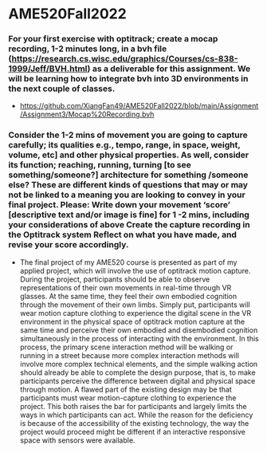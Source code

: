 # AME520Fall2022

### For your first exercise with optitrack; create a mocap recording, 1-2 minutes long, in a bvh file (https://research.cs.wisc.edu/graphics/Courses/cs-838-1999/Jeff/BVH.html) as a deliverable for this assignment. We will be learning how to integrate bvh into 3D environments in the next couple of classes.
* https://github.com/XiangFan49/AME520Fall2022/blob/main/Assignment/Assignment3/Mocap%20Recording.bvh

### Consider the 1-2 mins of movement you are going to capture carefully; its qualities e.g., tempo, range, in space, weight, volume, etc] and other physical properties. As well, consider its function; reaching, running, turning [to see something/someone?] architecture for something /someone else? These are different kinds of questions that may or may not be linked to a meaning you are looking to convey in your final project. Please: Write down your movement ‘score’ [descriptive text and/or image is fine] for 1 -2 mins, including your considerations of above Create the capture recording in the Optitrack system Reflect on what you have made, and revise your score accordingly.
* The final project of my AME520 course is presented as part of my applied project, which will involve the use of optitrack motion capture. During the project, participants should be able to observe representations of their own movements in real-time through VR glasses. At the same time, they feel their own embodied cognition through the movement of their own limbs. Simply put, participants will wear motion capture clothing to experience the digital scene in the VR environment in the physical space of optitrack motion capture at the same time and perceive their own embodied and disembodied cognition simultaneously in the process of interacting with the environment. 
In this process, the primary scene interaction method will be walking or running in a street because more complex interaction methods will involve more complex technical elements, and the simple walking action should already be able to complete the design purpose, that is, to make participants perceive the difference between digital and physical space through motion.
A flawed part of the existing design may be that participants must wear motion-capture clothing to experience the project. This both raises the bar for participants and largely limits the ways in which participants can act. While the reason for the deficiency is because of the accessibility of the existing technology, the way the project would proceed might be different if an interactive responsive space with sensors were available.
